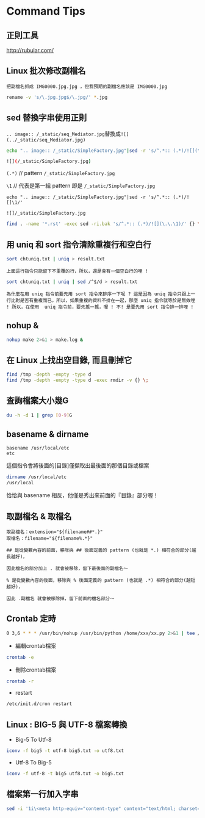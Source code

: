 # Command Tips

## 正則工具

http://rubular.com/


## Linux 批次修改副檔名

`把副檔名抓成 IMG0000.jpg.jpg ，但我預期的副檔名應該是 IMG0000.jpg`

```sh
rename -v 's/\.jpg.jpg$/\.jpg/' *.jpg
```

## sed 替換字串使用正則
`.. image:: /_static/seq_Mediator.jpg`替換成`![](../_static/seq_Mediator.jpg)`



```sh
echo ".. image:: /_static/SimpleFactory.jpg"|sed -r 's/^.*:: (.*)/![](\1)/'

![](/_static/SimpleFactory.jpg)
```

`(.*)`  // pattern `/_static/SimpleFactory.jpg`

`\1`  // 代表是第一組 pattern 即是 `/_static/SimpleFactory.jpg`

```
echo ".. image:: /_static/SimpleFactory.jpg"|sed -r 's/^.*:: (.*)/![]\1/'

![]/_static/SimpleFactory.jpg
```


```sh
find . -name '*.rst' -exec sed -ri.bak 's/^.*:: (.*)/![](\.\.\1)/' {} \;
```

##  用 uniq 和 sort 指令清除重複行和空白行



```sh
sort chtuniq.txt | uniq > result.txt
```
`上面這行指令只能留下不重覆的行，所以，還是會有一個空白行的哩 !`

```sh
sort chtuniq.txt | uniq | sed /^$/d > result.txt
```

`為什麼在用 uniq 指令前要先用 sort 指令來排序一下呢 ? 這是因為 uniq 指令只跟上一行比對是否有重複而已，所以，如果重複的資料不排在一起，那麼 uniq 指令就等於是無效哩 ! 所以，在使用  uniq 指令前，要先搖一搖，喔 ! 不! 是要先用 sort 指令排一排哩 !`


## nohup &
```sh
nohup make 2>&1 > make.log &
```
## 在 Linux 上找出空目錄, 而且刪掉它
```sh
find /tmp -depth -empty -type d
find /tmp -depth -empty -type d -exec rmdir -v {} \;
```

## 查詢檔案大小幾G
```sh
du -h -d 1 | grep [0-9]G
```

## basename & dirname
```
basename /usr/local/etc
etc
```
這個指令會將後面的[目錄]僅擷取出最後面的那個目錄或檔案

```sh
dirname /usr/local/etc
/usr/local
```
恰恰與 basename 相反，他僅是秀出來前面的『目錄』部分喔！


## 取副檔名 & 取檔名
```
取副檔名：extension="${filename##*.}"
取檔名：filename="${filename%.*}"

## 是從變數內容的前面，移除與 ## 後面定義的 pattern (也就是 *.) 相符合的部分(越長越好)，

因此檔名的部分加上 . 就會被移除，留下最後面的副檔名～

% 是從變數內容的後面，移除與 % 後面定義的 pattern (也就是 .*) 相符合的部分(越短越好)，

因此 .副檔名 就會被移除掉，留下前面的檔名部分～
```

## Crontab 定時

```sh
0 3,6 * * * /usr/bin/nohup /usr/bin/python /home/xxx/xx.py 2>&1 | tee /tmp/xx.log &
```

- 編輯crontab檔案

```sh
crontab -e
```


- 刪除crontab檔案

```sh
crontab -r
```

- restart

```sh
/etc/init.d/cron restart
```


## Linux : BIG-5 與 UTF-8 檔案轉換

- Big-5 To Utf-8

```sh
iconv -f big5 -t utf-8 big5.txt -o utf8.txt
```

- Utf-8 To Big-5

```sh
iconv -f utf-8 -t big5 utf8.txt -o big5.txt
```

## 檔案第一行加入字串

```sh
sed -i '1i\<meta http-equiv="content-type" content="text/html; charset=UTF-8">'  *.md
```
